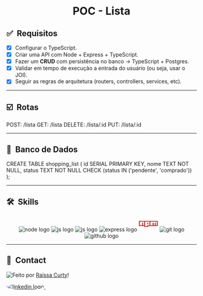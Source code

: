 <h1 align="center">POC - Lista</h1>

## ✅  &nbsp;Requisitos
- [x]  Configurar o TypeScript.
- [x]  Criar uma API com Node + Express + TypeScript.
- [x]  Fazer um **CRUD** com persistência no banco → TypeScript + Postgres.
- [x]  Validar em tempo de execução a entrada do usuário (ou seja, usar o JOI).
- [x]  Seguir as regras de arquitetura (routers, controllers, services, etc).
<hr/>

## ☑️ &nbsp;Rotas
POST: /lista
GET: /lista
DELETE: /lista/:id
PUT: /lista/:id
<hr/>

## 🚀 &nbsp;Banco de Dados

CREATE TABLE shopping_list (
  id SERIAL PRIMARY KEY,
  nome TEXT NOT NULL,
  status TEXT NOT NULL CHECK (status IN ('pendente', 'comprado'))
);
<hr/>

## 🛠 &nbsp;Skills
<div align="center">
 <img src="https://cdn.jsdelivr.net/gh/devicons/devicon/icons/nodejs/nodejs-original.svg" height="40" width="52" alt="node logo"  />
   <img src="https://cdn.jsdelivr.net/gh/devicons/devicon/icons/javascript/javascript-original.svg" height="40" width="52" alt="js logo"  />   
  <img src="https://cdn.jsdelivr.net/gh/devicons/devicon/icons/typescript/typescript-original.svg" height="40" width="52" alt="js logo"  />      
  <img src="https://cdn.jsdelivr.net/gh/devicons/devicon/icons/express/express-original.svg" height="40" width="52" alt="express logo"  />
  <img src="https://raw.githubusercontent.com/devicons/devicon/master/icons/npm/npm-original-wordmark.svg" height="40" width="52" alt="npm logo"  />
  <img src="https://cdn.jsdelivr.net/gh/devicons/devicon/icons/git/git-original.svg" height="40" width="52" alt="git logo"  />
  <img src="https://cdn.jsdelivr.net/gh/devicons/devicon/icons/github/github-original.svg" height="40" width="52" alt="github logo" />                                   
</div>
<hr/>

## 💬 &nbsp;Contact
<img align="left" src="https://avatars.githubusercontent.com/curtyraissa?size=100">

Feito por [Raissa Curty](https://github.com/curtyraissa)!

<a href="https://www.linkedin.com/in/raissa-curty/" target="_blank">
    <img style="border-radius:50%;" src="https://raw.githubusercontent.com/maurodesouza/profile-readme-generator/master/src/assets/icons/social/linkedin/default.svg" width="52" height="40" alt="linkedin logo"  />
</a>&nbsp;